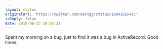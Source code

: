 ```yaml
---
layout: status
originalUrl: 'https://twitter.com/marcgg/status/16841695433'
isReply: false
date: 2010-06-23 10:58:21
---
```


Spent my morning on a bug, just to find it was a bug in ActiveRecord. Good times.

